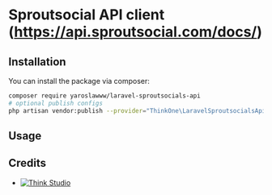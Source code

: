 # Sproutsocial API client (https://api.sproutsocial.com/docs/)

## Installation

You can install the package via composer:

```bash
composer require yaroslawww/laravel-sproutsocials-api
# optional publish configs
php artisan vendor:publish --provider="ThinkOne\LaravelSproutsocialsApi\ServiceProvider" --tag="config"
```

## Usage


## Credits

- [![Think Studio](https://yaroslawww.github.io/images/sponsors/packages/logo-think-studio.png)](https://think.studio/)
